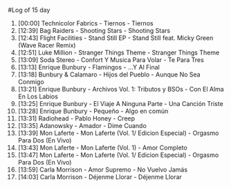 #Log of 15 day

1. [00:00] Technicolor Fabrics - Tiernos - Tiernos
1. [12:39] Bag Raiders - Shooting Stars - Shooting Stars
1. [12:43] Flight Facilities - Stand Still EP - Stand Still feat. Micky Green (Wave Racer Remix)
1. [12:51] Luke Million - Stranger Things Theme - Stranger Things Theme
1. [13:09] Soda Stereo - Confort Y Musica Para Volar - Te Para Tres
1. [13:13] Enrique Bunbury - Flamingos - ...Y Al Final
1. [13:18] Bunbury & Calamaro - Hijos del Pueblo - Aunque No Sea Conmigo
1. [13:21] Enrique Bunbury - Archivos Vol. 1: Tributos y BSOs - Con El Alma En Los Labios
1. [13:25] Enrique Bunbury - El Viaje A Ninguna Parte - Una Canción Triste
1. [13:28] Enrique Bunbury - Pequeño - Algo en común
1. [13:31] Radiohead - Pablo Honey - Creep
1. [13:35] Adanowsky - Amador - Dime Cuando
1. [13:39] Mon Laferte - Mon Laferte (Vol. 1/ Edicion Especial) - Orgasmo Para Dos (En Vivo)
1. [13:43] Mon Laferte - Mon Laferte (Vol. 1) - Amor Completo
1. [13:47] Mon Laferte - Mon Laferte (Vol. 1/ Edicion Especial) - Orgasmo Para Dos (En Vivo)
1. [13:59] Carla Morrison - Amor Supremo - No Vuelvo Jamás
1. [14:03] Carla Morrison - Déjenme Llorar - Déjenme Llorar
